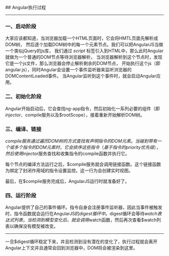<p><meta charset="utf-8"></p>
<p><meta name="viewport" content="width=device-width"></p>
<p><link rel="stylesheet" href="./../../stylesheets/styles.css"></p>
<link rel="stylesheet" href="./../../stylesheets/github-light.css">
<meta name="keywords" content="react,angualr,ng-if,ngif,ng-switch,ng-switch-when" />
<meta name="description" content="Angular，指令的条件语句" />
## Angular执行过程

_______

### 一、启动阶段


大家应该都知道，当浏览器加载一个HTML页面时，它会将HMTL页面先解析成DOM树，
然后逐个加载DOM树中的每一个元素节点。我们可以把AngularJS当做一个类似jQuery的js库，
我们通过 *script* 标签引入到HTML中，那么此时Angular就做为一个普通的DOM节点等待浏览器解析，
当浏览器解析到这个节点时，发现它是一个js文件，那么浏览器会停止解析剩余的DOM节点，
开始执行这个js（即angular.js），同时Angular会设置一个事件监听器来监听浏览器的DOMContentLoaded事件。
当Angular监听到这个事件时，就会启动Angular应用。


### 二、初始化阶段

Angular开始启动后，它会查找ng-app指令，然后初始化一系列必要的组件（即$injector、$compile服务以及$rootScope），接着重新开始解析DOM树。

### 三、编译、链接

$compile服务通过遍历DOM树的方式查找有声明指令的DOM元素。当碰到带有一个或多个指令的DOM元素时，它会排序这些指令（基于指令的priority优先级），然后使用$injector服务查找和收集指令的compile函数并执行它。

每个节点的编译方法运行之后，$compile服务就会调用链接函数。这个链接函数为绑定了封闭作用域的指令设置监控。这一行为会创建实时视图。

最后，在$compile服务完成后，AngularJS运行时就准备好了。

### 四、运行阶段

Angular提供了自己的事件循环。指令自身会注册事件监听器，因此当事件被触发时，指令函数就会运行在AngularJS的$digest循环中。$digest循环会等待$watch表达式列表，当检测到模型变化后，就会调用$watch函数，然后再次查看$watch列表以确保没有模型被改变。

_______

一旦$digest循环稳定下来，并且检测到没有潜在的变化了，执行过程就会离开Angular上下文并且通常会回到浏览器中，DOM将会被渲染到这里。
